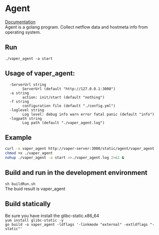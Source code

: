 # Agent

[Documentation](https://vapering.github.io/vaper/#/)  
Agent is a golang program. Collect netflow data and hostmeta info from operating system.  


## Run

`./vaper_agent -a start`

## Usage of vaper_agent:
```
  -ServerUrl string
        ServerUrl (default "http://127.0.0.1:3000")
  -a string
        action: init/start (default "nothing")
  -f string
        configuration file (default "./config.yml")
  -loglevel string
        Log level: debug info warn error fatal panic (default "info")
  -logpath string
        Log path (default "./vaper_agent.log")
```

## Example

```bash
curl -o vaper_agent http://vaper-server:3000/static/agent/vaper_agent
chmod +x ./vaper_agent
nohup ./vaper_agent -a start >>./vaper_agent.log 2>&1 &
```

## Build and run in the development environment

`sh buildRun.sh`  
The buid result is vaper_agent

## Build statically
Be sure you have install the glibc-static.x86_64  
`yum install glibc-static -y`   
`go build -o vaper_agent -ldflags '-linkmode "external" -extldflags "-static"'`





    
<!-- 

## Something More

Vaper-agent need `libpcap` in the development environment. Nobody want to waste time in install libpcap on every host. So we need to make sure that  compiling the vaper_agent statically.

- Find (`#cgo linux LDFLAGS: -lpcap`) in file (pcap.go), and change to something like (`#cgo linux LDFLAGS: -L /tmp/nginx/libpcap-1.8.1 -lpcap`)
- another place glibc

### How to compile libpcap statically
```shell
$ wget http://www.tcpdump.org/beta/libpcap-1.2.0rc1.tar.gz
$ tar xf libpcap-1.2.0rc1.tar.gz && cd libpcap-1.2.0rc1
$ ./configure && make
$ find -name "libpcap.so*" -o -name "libpcap.a"
./libpcap.a
./libpcap.so.1.2.0
``` 

-->
